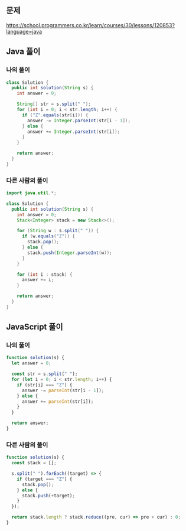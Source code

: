 ## 문제
https://school.programmers.co.kr/learn/courses/30/lessons/120853?language=java

## Java 풀이
### 나의 풀이
```java
class Solution {
  public int solution(String s) {
    int answer = 0;

    String[] str = s.split(" ");
    for (int i = 0; i < str.length; i++) {
      if ("Z".equals(str[i])) {
        answer -= Integer.parseInt(str[i - 1]);
      } else {
        answer += Integer.parseInt(str[i]);
      }
    }

    return answer;
  }
}
```

### 다른 사람의 풀이
```java
import java.util.*;

class Solution {
  public int solution(String s) {
    int answer = 0;
    Stack<Integer> stack = new Stack<>();

    for (String w : s.split(" ")) {
      if (w.equals("Z")) {
        stack.pop();
      } else {
        stack.push(Integer.parseInt(w));
      }
    }

    for (int i : stack) {
      answer += i;
    }

    return answer;
  }
}
```

## JavaScript 풀이
### 나의 풀이
```javascript
function solution(s) {
  let answer = 0;

  const str = s.split(" ");
  for (let i = 0; i < str.length; i++) {
    if (str[i] === "Z") {
      answer -= parseInt(str[i - 1]);
    } else {
      answer += parseInt(str[i]);
    }
  }

  return answer;
}
```

### 다른 사람의 풀이
```javascript
function solution(s) {
  const stack = [];

  s.split(" ").forEach((target) => {
    if (target === "Z") {
      stack.pop();
    } else {
      stack.push(+target);
    }
  });

  return stack.length ? stack.reduce((pre, cur) => pre + cur) : 0;
}
```

